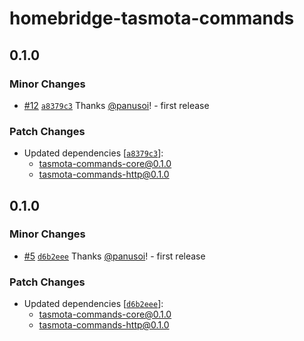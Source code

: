 # homebridge-tasmota-commands

## 0.1.0

### Minor Changes

- [#12](https://github.com/panusoi/tasmota-commands/pull/12) [`a8379c3`](https://github.com/panusoi/tasmota-commands/commit/a8379c33e614e02e5371b91f5c9d3add848b1dca) Thanks [@panusoi](https://github.com/panusoi)! - first release

### Patch Changes

- Updated dependencies [[`a8379c3`](https://github.com/panusoi/tasmota-commands/commit/a8379c33e614e02e5371b91f5c9d3add848b1dca)]:
  - tasmota-commands-core@0.1.0
  - tasmota-commands-http@0.1.0

## 0.1.0

### Minor Changes

- [#5](https://github.com/panusoi/tasmota-commands/pull/5) [`d6b2eee`](https://github.com/panusoi/tasmota-commands/commit/d6b2eee7ccc1c22698a6d91dbe5850d7d359bdc5) Thanks [@panusoi](https://github.com/panusoi)! - first release

### Patch Changes

- Updated dependencies [[`d6b2eee`](https://github.com/panusoi/tasmota-commands/commit/d6b2eee7ccc1c22698a6d91dbe5850d7d359bdc5)]:
  - tasmota-commands-core@0.1.0
  - tasmota-commands-http@0.1.0
